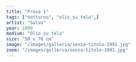 ```yaml
---
title: "Prova 1"
tags: ["notturno", "olio_su_tela",]
artist: "Salvo"
year: 1999
medium: "Olio su tela"
size: "50 x 70 cm"
image: "/images/galleria/senza-titolo-1991.jpg"
zoom: "/images/galleria/senza-titolo-1991.jpg"
---
```

